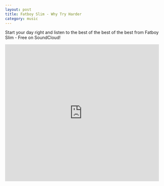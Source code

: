 ```yaml
---
layout: post
title: Fatboy Slim - Why Try Harder
category: music
---
```


Start your day right and listen to the best of the best of the best from Fatboy Slim - Free on SoundCloud!

<iframe width="100%" height="450" scrolling="no" frameborder="no" src="https://w.soundcloud.com/player/?url=https%3A//api.soundcloud.com/playlists/962346&amp;color=ff6600&amp;auto_play=false&amp;show_artwork=true"></iframe>

